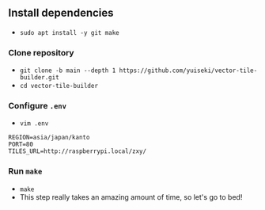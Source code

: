 ## Install dependencies

- `sudo apt install -y git make`

### Clone repository

- `git clone -b main --depth 1 https://github.com/yuiseki/vector-tile-builder.git`
- `cd vector-tile-builder`

### Configure `.env`

- `vim .env`

```
REGION=asia/japan/kanto
PORT=80
TILES_URL=http://raspberrypi.local/zxy/
```

### Run `make`

- `make`
- This step really takes an amazing amount of time, so let's go to bed!
